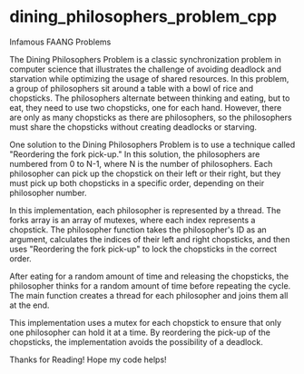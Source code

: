 # dining_philosophers_problem_cpp
Infamous FAANG Problems

The Dining Philosophers Problem is a classic synchronization problem in computer science that illustrates the challenge of avoiding deadlock and starvation while optimizing the usage of shared resources. In this problem, a group of philosophers sit around a table with a bowl of rice and chopsticks. The philosophers alternate between thinking and eating, but to eat, they need to use two chopsticks, one for each hand. However, there are only as many chopsticks as there are philosophers, so the philosophers must share the chopsticks without creating deadlocks or starving.

One solution to the Dining Philosophers Problem is to use a technique called "Reordering the fork pick-up." In this solution, the philosophers are numbered from 0 to N-1, where N is the number of philosophers. Each philosopher can pick up the chopstick on their left or their right, but they must pick up both chopsticks in a specific order, depending on their philosopher number.

In this implementation, each philosopher is represented by a thread. The forks array is an array of mutexes, where each index represents a chopstick. The philosopher function takes the philosopher's ID as an argument, calculates the indices of their left and right chopsticks, and then uses "Reordering the fork pick-up" to lock the chopsticks in the correct order.

After eating for a random amount of time and releasing the chopsticks, the philosopher thinks for a random amount of time before repeating the cycle. The main function creates a thread for each philosopher and joins them all at the end.

This implementation uses a mutex for each chopstick to ensure that only one philosopher can hold it at a time. By reordering the pick-up of the chopsticks, the implementation avoids the possibility of a deadlock.


Thanks for Reading! Hope my code helps!
